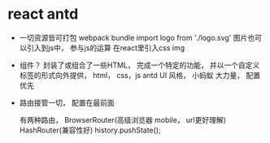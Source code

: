 # react antd

- 一切资源皆可打包 webpack bundle
  import logo from './logo.svg' 图片也可以引入到js中， 参与js的运算
  在react里引入css img

- 组件？
  封装了或组合了一些HTML， 完成一个特定的功能， 并以一个自定义标签的形式向外提供， html， css，js
  antd UI 风格， 小蚂蚁 大力量， 配置优先

- 路由接管一切， 配置在最前面

  <Router>
    <Route >
    </Route>
  </Router>
  有两种路由， BrowserRouter(高级浏览器 mobile， url更好理解) HashRouter(兼容性好)
  history.pushState();